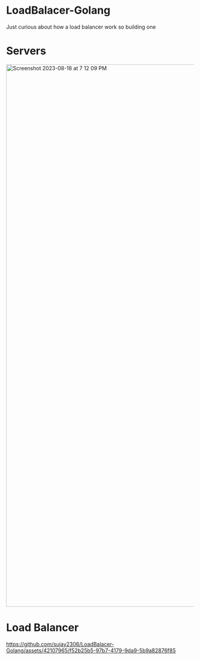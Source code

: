 # LoadBalacer-Golang
Just curious about how a load balancer work so building one

# Servers
<img width="1457" alt="Screenshot 2023-08-18 at 7 12 09 PM" src="https://github.com/sujay2306/LoadBalacer-Golang/assets/42107965/d11597f0-25d5-4af3-9639-97c1e9d6351d">

# Load Balancer
https://github.com/sujay2306/LoadBalacer-Golang/assets/42107965/f52b25b5-97b7-4179-9da9-5b9a82876f85

